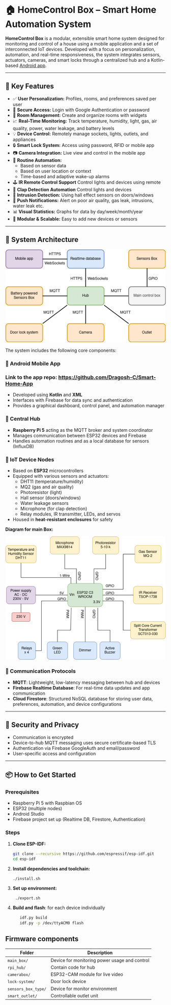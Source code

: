 # 🏠 HomeControl Box – Smart Home Automation System

**HomeControl Box** is a modular, extensible smart home system designed for monitoring and control of a house using a mobile application and a set of interconnected IoT devices. Developed with a focus on personalization, automation, and real-time responsiveness, the system integrates sensors, actuators, cameras, and smart locks through a centralized hub and a Kotlin-based [Android app](https://github.com/Dragosh-C/Smart-Home-App).

---

## 🚀 Key Features

- ✅ **User Personalization:** Profiles, rooms, and preferences saved per user
- 🔐 **Secure Access:** Login with Google Authentication or password
- 🧭 **Room Management:** Create and organize rooms with widgets
- 📈 **Real-Time Monitoring:** Track temperature, humidity, light, gas, air quality, power, water leakage, and battery levels
- 💡 **Device Control:** Remotely manage sockets, lights, outlets, and appliances
- 🔒 **Smart Lock System:** Access using password, RFID or mobile app
- 📷 **Camera Integration:** Live view and control in the mobile app
- 🔁 **Routine Automation:**
  - Based on sensor data
  - Based on user location or context
  - Time-based and adaptive wake-up alarms
- 🕹️ **IR Remote Control Support** Control lights and devices using remote
- 👏 **Clap Detection Automation** Control lights and devices
- 🚨 **Intrusion Detection:** Using hall effect sensors on doors/windows
- 📳 **Push Notifications:** Alert on poor air quality, gas leak, intrusions, water leak etc.
- 📊 **Visual Statistics:** Graphs for data by day/week/month/year
- 🔧 **Modular & Scalable:** Easy to add new devices or sensors

---

## 🧱 System Architecture

![System Architecture](architecture.png)


The system includes the following core components:

### 📱 Android Mobile App
### Link to the app repo:  https://github.com/Dragosh-C/Smart-Home-App
- Developed using **Kotlin** and **XML**
- Interfaces with Firebase for data sync and authentication
- Provides a graphical dashboard, control panel, and automation manager

### 🧠 Central Hub
- **Raspberry Pi 5** acting as the MQTT broker and system coordinator
- Manages communication between ESP32 devices and Firebase
- Handles automation routines and as a local database for sensors (InfluxDB)

### 📡 IoT Device Nodes
- Based on **ESP32** microcontrollers
- Equipped with various sensors and actuators:
  - DHT11 (temperature/humidity)
  - MQ2 (gas and air quality)
  - Photoresistor (light)
  - Hall sensor (doors/windows)
  - Water leakage sensors
  - Microphone (for clap detection)
  - Relay modules, IR transmitter, LEDs, and servos
- Housed in **heat-resistant enclosures** for safety

**Diagram for main Box:**

![System Architecture](main_box_diagram.png)

### 🔗 Communication Protocols
- **MQTT**: Lightweight, low-latency messaging between hub and devices
- **Firebase Realtime Database**: For real-time data updates and app communication
- **Cloud Firestore**: Structured NoSQL database for storing user data, preferences, automation, and device configurations

---

## 🔐 Security and Privacy

- Communication is encrypted
- Device-to-hub MQTT messaging uses secure certificate-based TLS
- Authentication via Firebase GoogleAuth and email/password
- User-specific access and configuration

---

## 📦 How to Get Started

### Prerequisites
- Raspberry Pi 5 with Raspbian OS
- ESP32 (multiple nodes)
- Android Studio
- Firebase project set up (Realtime DB, Firestore, Authentication)

### Steps

1. **Clone ESP-IDF:**
   ```bash
   git clone --recursive https://github.com/espressif/esp-idf.git
   cd esp-idf
   ```
2. **Install dependencies and toolchain:**

       ./install.sh

3. **Set up environment:**

        ./export.sh

4. **Build and flash**: for each device individually
   ```bash
      idf.py build
      idf.py -p /dev/ttyACM0 flash 
   ```

## Firmware components 

| Folder              | Description                                      |
| ------------------- | ------------------------------------------------ |
| `main_box/`         | Device for monitoring power usage and control    |
| `rpi_hub/`          | Contain code for hub                             |
| `camerabox/`        | ESP32-CAM module for live video                  |
| `lock-system/`      | Door lock device                                 |
| `sensors_box_type/` | Device for monitor environment                   |
| `smart_outlet/`     | Controllable outlet unit                         |



